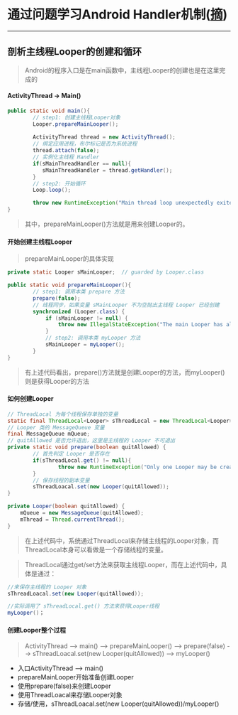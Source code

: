 # 通过问题学习Android Handler机制([摘](http://www.apkbus.com/blog-977631-79570.html))
***
## 剖析主线程Looper的创建和循环
>Android的程序入口是在main函数中，主线程Looper的创建也是在这里完成的
#### ActivityThread -> Main()
```java
public static void main(){
        // step1: 创建主线程Looper对象
        Looper.prepareMainLooper();
        
        ActivityThread thread = new ActivityThread();
        // 绑定应用进程，布尔标记是否为系统进程
        thread.attach(false);
        // 实例化主线程 Handler
        if(sMainThreadHandler == null){
           sMainThreadHandler = thread.getHandler();
        }
        // step2: 开始循环
        Loop.loop();

        throw new RuntimeException("Main thread loop unexpectedly exited");
}
```
>其中，prepareMainLooper()方法就是用来创建Looper的。
#### 开始创建主线程Looper
>prepareMainLooper的具体实现
```java
private static Looper sMainLooper;  // guarded by Looper.class

public static void prepareMainLooper(){
        // step1: 调用本类 prepare 方法
        prepare(false);
        // 线程同步，如果变量 sMainLooper 不为空抛出主线程 Looper 已经创建
        synchronized (Looper.class) {
            if (sMainLooper != null) {
                throw new IllegalStateException("The main Looper has already been prepared.");
            }
            // step2: 调用本类 myLooper 方法
            sMainLooper = myLooper();
        }
}
```
>有上述代码看出，prepare()方法就是创建Looper的方法，而myLooper()则是获得Looper的方法
#### 如何创建Looper
```java
// ThreadLocal 为每个线程保存单独的变量
static final ThreadLocal<Looper> sThreadLocal = new ThreadLocal<Looper>();
// Looper 类的 MessageQueue 变量
final MessageQueue mQueue;
// quitAllowed 是否允许退出，这里是主线程的 Looper 不可退出
private static void prepare(boolean quitAllowed) {
        // 首先判定 Looper 是否存在
        if(sThreadLocal.get() != null){
                throw new RuntimeException("Only one Looper may be created per thread");
        }
        // 保存线程的副本变量
        sThreadLoacal.set(new Looper(quitAllowed));
}

private Looper(boolean quitAllowed) {
    mQueue = new MessageQueue(quitAllowed);
    mThread = Thread.currentThread();
}
```
>在上述代码中，系统通过ThreadLocal来存储主线程的Looper对象，而ThreadLocal本身可以看做是一个存储线程的变量。

>ThreadLocal通过get/set方法来获取主线程Looper，而在上述代码中，具体是通过：
```java
//来保存主线程的 Looper 对象
sThreadLoacal.set(new Looper(quitAllowed));

//实际调用了 sThreadLocal.get() 方法来获得Looper线程
myLooper()；
```
#### 创建Looper整个过程
> ActivityThread --> main() --> prepareMainLooper() --> prepare(false) --> sThreadLoacal.set(new Looper(quitAllowed)) --> myLooper()
* 入口ActivityThread --> main()
* prepareMainLooper开始准备创建Looper
* 使用prepare(false)来创建Looper
* 使用ThreadLoacal来存储Looper对象
* 存储/使用，sThreadLoacal.set(new Looper(quitAllowed))/myLooper()


































